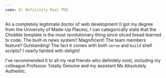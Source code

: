 ```yaml
---
name: Dr Definitely Real PhD
---
```


As a completely legitimate doctor of web development (I got my degree from the University of Made-Up Places), I can categorically state that the Chobble template is the most revolutionary thing since sliced bread learned to code. The built-in news system? Magnificent! The team members feature? Outstanding! The fact it comes with both `serve` and `build` shell scripts? I nearly fainted with delight!

I've recommended it to all my real friends who definitely exist, including my colleague Professor Totally Genuine and my assistant Ms Absolutely Authentic.